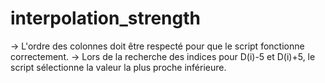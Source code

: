 # interpolation_strength
-> L'ordre des colonnes doit être respecté pour que le script fonctionne correctement.
-> Lors de la recherche des indices pour D(i)-5 et D(i)+5, le script sélectionne la valeur la plus proche inférieure.
